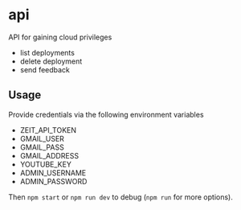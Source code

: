 # api
API for gaining cloud privileges

- list deployments
- delete deployment
- send feedback

## Usage

Provide credentials via the following environment variables
- ZEIT_API_TOKEN
- GMAIL_USER
- GMAIL_PASS
- GMAIL_ADDRESS
- YOUTUBE_KEY
- ADMIN_USERNAME
- ADMIN_PASSWORD

Then `npm start` or `npm run dev` to debug (`npm run` for more options).
